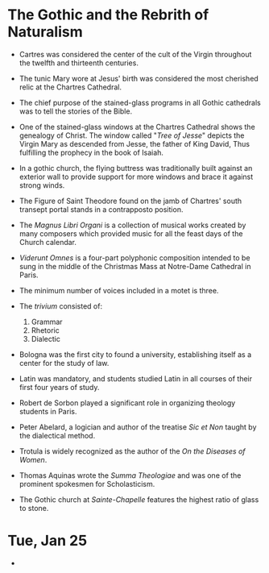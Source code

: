 # The Gothic and the Rebrith of Naturalism

* Cartres was considered the center of the cult of the Virgin throughout the twelfth and thirteenth centuries.

* The tunic Mary wore at Jesus' birth was considered the most cherished relic at the Chartres Cathedral.

* The chief purpose of the stained-glass programs in all Gothic cathedrals was to tell the stories of the Bible.

* One of the stained-glass windows at the Chartres Cathedral shows the genealogy of Christ. The window called "*Tree of Jesse*" depicts the
  Virgin Mary as descended from Jesse, the father of King David, Thus fulfilling the prophecy in the book of Isaiah.

* In a gothic church, the flying buttress was traditionally built against an exterior wall to provide support for more windows and brace it against strong winds.

* The Figure of Saint Theodore found on the jamb of Chartres' south transept portal stands in a contrapposto position.

* The *Magnus Libri Organi* is a collection of musical works created by many composers which provided music for all the feast days of the Church calendar.

* *Viderunt Omnes* is a four-part polyphonic composition intended to be sung in the middle of the Christmas Mass at Notre-Dame Cathedral in Paris.

* The minimum number of voices included in a motet is three.

* The *trivium* consisted of:
	1. Grammar
	2. Rhetoric
	3. Dialectic

* Bologna was the first city to found a university, establishing itself as a center for the study of law.

* Latin was mandatory, and students studied Latin in all courses of their first four years of study.

* Robert de Sorbon played a significant role in organizing theology students in Paris.

* Peter Abelard, a logician and author of the treatise *Sic et Non* taught by the dialectical method.

* Trotula is widely recognized as the author of the *On the Diseases of Women*.

* Thomas Aquinas wrote the *Summa Theologiae* and was one of the prominent spokesmen for Scholasticism.

* The Gothic church at *Sainte-Chapelle* features the highest ratio of glass to stone.

# Tue, Jan 25

* 
